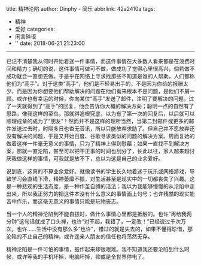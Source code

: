 title: 精神沦陷
author: Dinphy - 简乐
abbrlink: 42a2410a
tags:
  - 精神
  - 爱好
categories:
  - 闲言碎语
  - ''
date: 2018-06-21 21:23:00
---
已记不清楚我从何时开始着迷一件事情，而这件事情在大多数人看来都是在浪费时间和精力；确切的说，这件事情可做可不做，做成功了觉得心里很高兴，倘若做不成功就会一直想去做。于是乎在网络上寻求找那些不知道是谁的人帮助，人们都称他们为“高手”。对于这类“高手”，他们是不轻易出手的，不是因为你给的报酬太少，而是因为你想要他们帮助解决的问题在他们看来根本不是问题，是他们不屑一顾。或许也有幸运的时候，你向某位“高手”发送了邮件，注明了要解决的问题，过了一天就得到了“高手”的回复，他会告诉你大概的解决方向；聪明一点的自然有了思路，像我这样的菜鸟，那就得追根究底，以为有了第一次的回复后，以后就可以顺理成章的成为了“朋友”！然而并不是这样的理所当然，当第二封邮件或更多的邮件发送过去时，时隔多日也杳无音讯，所以只能放弃求助了。但自己并不愿放弃还没有解决的问题，于是又开始百度、谷歌寻求类似的问题的解决方案。周而复始的做着这样一件毫无意义的事情，只为了精神上得到慰藉；如果一直找不到解决方案，那就一直沦陷，甚至可以把干正事的时间也刮分了，长此以往，家人越来越讨厌我做这样的事情，可我就是放不下，总以为这是自己的业余爱好。

说到底，这真的不算业余爱好。就像读书的学生长久地着迷于玩乐或网络游戏，导致学习会直线下滑，精神萎靡不振，对生活甚至是现实中的一切都丧失了兴趣。这是一种悲观的生活态度，是一种作茧自缚的活法；我以为我能够慢慢的从沦陷中走出来，所以我正努力的把这件本没有什么意义的事情画上句号；也许残酷的现实能苦中作乐，而这毫无意义的事情只能是玩物丧志。

当一个人的精神沦陷到不能自拔时，做什么事情心里都是抵触的。也许“再给我两分钟”这句话就成了口头禅，也许“对不起，我错了，一定改！”已经说过千次万次，也许……生活中没有那么多“也许”，错过的就是失去的，如果不懂得珍惜，那沦陷的不止自己的精神，或许连亲人朋友的信任也将荡然无存。

精神沦陷是一件可怕的事情，振作起来却很艰难。我不知道我还要沦陷到什么时候，或许等我的手机坏掉，电脑坏掉，抑或是全世界停电了。